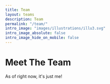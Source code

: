 ```yaml
---
title: Team
layout: teams
description: Team
permalink: "/team/"
intro_image: "images/illustrations/illu3.svg"
intro_image_absolute: false
intro_image_hide_on_mobile: false
---
```


# Meet The Team
As of right now, it's just me!

